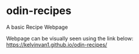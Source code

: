 # odin-recipes
A basic Recipe Webpage

Webpage can be visually seen using the link below:
https://kelvinvan1.github.io/odin-recipes/
